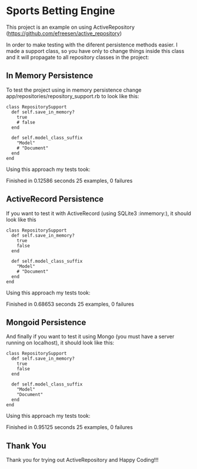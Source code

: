 # Sports Betting Engine

This project is an example on using ActiveRepository (https://github.com/efreesen/active_repository)

In order to make testing with the diferent persistence methods easier. I made a support class, so you have only to change things inside this class and it will propagate to all repository classes in the project:

In Memory Persistence
---------------------

To test the project using in memory persistence change app/repositories/repository_support.rb to look like this:

    class RepositorySupport
      def self.save_in_memory?
        true
        # false
      end

      def self.model_class_suffix
        "Model"
        # "Document"
      end
    end

Using this approach my tests took:

Finished in 0.12586 seconds
25 examples, 0 failures

ActiveRecord Persistence
------------------------

If you want to test it with ActiveRecord (using SQLite3 :inmemory:), it should look like this

    class RepositorySupport
      def self.save_in_memory?
        true
        false
      end

      def self.model_class_suffix
        "Model"
        # "Document"
      end
    end

Using this approach my tests took:

Finished in 0.68653 seconds
25 examples, 0 failures

Mongoid Persistence
-------------------

And finally if you want to test it using Mongo (you must have a server running on localhost), it should look like this:

    class RepositorySupport
      def self.save_in_memory?
        true
        false
      end

      def self.model_class_suffix
        "Model"
        "Document"
      end
    end

Using this approach my tests took:

Finished in 0.95125 seconds
25 examples, 0 failures

Thank You
---------

Thank you for trying out ActiveRepository and Happy Coding!!!